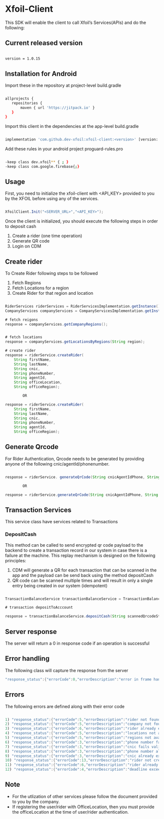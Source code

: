 # Xfoil-Client

This SDK will enable the client to call Xfoil’s Services(APIs) and do the following:

## Current released version

```bash

version = 1.0.15

```

## Installation for Android

Import these in the repository at project-level build.gradle 

```bash

allprojects {
   repositories {
       maven { url 'https://jitpack.io' }
   }
}

```

Import this client in the dependencies at the app-level build.gradle 

```bash

implementation 'com.github.dev-xfoil:xfoil-client:<version>' [version: 1.0.15]


```

Add these rules in your android project proguard-rules.pro

```bash

-keep class dev.xfoil** { ; }
-keep class com.google.firebase{;}

```


## Usage

First, you need to initialize the xfoil-client with <API_KEY> provided to you by the XFOIL before using any of the services.

```java

XfoilClient.Init("<SERVER_URL>","<API_KEY>");

```
Once the client is initialized, you should execute the following steps in order to deposit cash
1) Create a rider (one time operation)
2) Generate QR code
3) Login on CDM

## Create rider
To Create Rider following steps to be followed
1) Fetch Regions
2) Fetch Locations for a region
3) Create Rider for that region and location

```java

RiderServices riderServices = RiderServicesImplementation.getInstance();
CompanyServices companyServices = CompanyServicesImplementation.getInstance();

# fetch reigons
response = companyServices.getCompanyRegions();


# fetch locations
response = companyServices.getLocationsByRegions(String region);

# create rider
response = riderService.createRider(
    String firstName, 
    String lastName, 
    String cnic, 
    String phoneNumber,
    String agentId,  
    String officeLocation, 
    String officeRegion);

        OR

response = riderService.createRider(
    String firstName,
    String lastName,
    String cnic,
    String phoneNumber,
    String agentId,
    String officeRegion);

```

## Generate Qrcode 
For Rider Authentication, Qrcode needs to be generated by providing anyone of the following cnic/agentId/phonenumber.

```java

response = riderService. generateQrCode(String cnicAgentIdPhone, String officeRegion);

        OR

response = riderService.generateQrCode(String cnicAgentIdPhone, String officeLocation, String officeRegion);

```

## Transaction Services

This service class have services related to Transactions

### DepositCash
This method can be called to send encrypted qr code payload to the backend to create a transaction record in our system in case there is a failure at the machine. This replay mechanism is designed on the following principles:
1. CDM will generate a QR for each transaction that can be scanned in the app and the payload can be send back using the method depositCash
2. QR code can be scanned multiple times and will result in only a single entry being created in our system (idempotent)

```java

TransactionBalanceService transactionBalanceService = TransactionBalanceServiceImplementation.getInstance();

# transaction depositToAcccount

response = transactionBalanceService.depositCash(String scannedQrcodeString);

```

## Server response

The server will return a 0 in response code if an operation is successful

## Error handling

The following class will capture the response from the server

```java
"response_status":{"errorCode":0,"errorDescription":"error in frame handler","isSuccess":false}
```

## Errors

The following errors are defined along with their error code

```java

1) "response_status":{"errorCode":5,"errorDescription":"rider not found","isSuccess":false}
2) "response_status":{"errorCode":5,"errorDescription":"company not found","isSuccess":false}
3) "response_status":{"errorCode":6,"errorDescription":"rider already exits","isSuccess":false} 
4) "response_status":{"errorCode":5,"errorDescription":"locations not available","isSuccess":false}
5) "response_status":{"errorCode":5,"errorDescription":"regions not available","isSuccess":false}
6) "response_status":{"errorCode":3,"errorDescription":"phone number fails validation","isSuccess":false}
7) "response_status":{"errorCode":3,"errorDescription":"cnic fails validation","isSuccess":false}
8) "response_status":{"errorCode":3,"errorDescription":"phone number already exists for this location","isSuccess":false}
9) "response_status":{"errorCode":3,"errorDescription":"cnic already exists for this location","isSuccess":false}
10) "response_status":{"errorCode":13,"errorDescription":"rider not created. please try again","isSuccess":false}
11) "response_status":{"errorCode":6,"errorDescription":"rider already exists with the similar agentId, cnic, phone number","isSuccess":false}
12) "response_status":{"errorCode":4,"errorDescription":"deadline exceeded","isSuccess":false}
```

## Note

- For the utlization of other services please follow the document provided to you by the company.
- If registering the user/rider with OfficeLocation, then you must provide the officeLocation at the time of user/rider authentication. 
